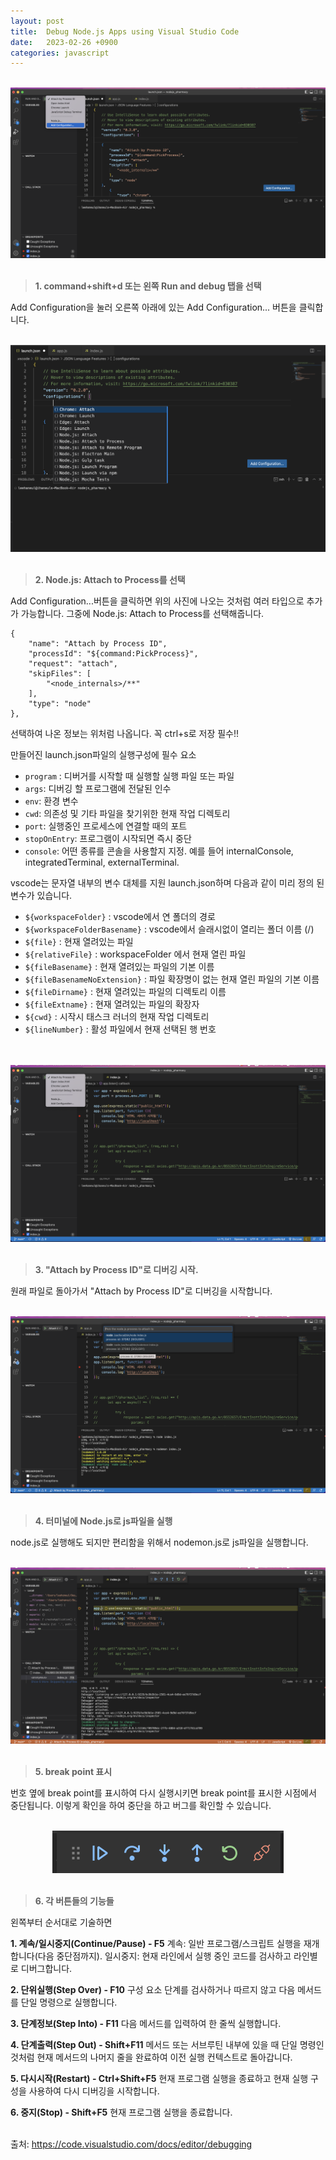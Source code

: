 ```yaml
---
layout: post
title:  Debug Node.js Apps using Visual Studio Code
date:   2023-02-26 +0900
categories: javascript
---
```


<br>
<center>
  <img src="https://github.com/201960003/study_blog/blob/main/img/post1/1.png?raw=true" alt="첫번째 사진">
</center>
<br>

>__1. command+shift+d 또는 왼쪽 Run and debug 탭을 선택__

Add Configuration을 눌러 오른쪽 아래에 있는 Add Configuration... 버튼을 클릭합니다.
<br>
<br>

<center>
  <img src="https://github.com/201960003/study_blog/blob/main/img/post1/2.png?raw=true" alt="두번째 사진">
</center>
<br>


> __2. Node.js: Attach to Process를 선택__

Add Configuration...버튼을 클릭하면 위의 사진에 나오는 것처럼 여러 타입으로 추가가 가능합니다. 그중에 Node.js: Attach to Process를 선택해줍니다.

```
{
    "name": "Attach by Process ID",
    "processId": "${command:PickProcess}",
    "request": "attach",
    "skipFiles": [
        "<node_internals>/**"
    ],
    "type": "node"
},
```
선택하여 나온 정보는 위처럼 나옵니다. 꼭 ctrl+s로 저장 필수!!

만들어진 launch.json파일의 실행구성에 필수 요소
<ul>
<li><code>program</code> : 디버거를 시작할 때 실행할 실행 파일 또는 파일</li>
<li><code>args</code>: 디버깅 할 프로그램에 전달된 인수</li>
<li><code>env</code>: 환경 변수</li>
<li><code>cwd</code>: 의존성 및 기타 파일을 찾기위한 현재 작업 디렉토리</li>
<li><code>port</code>: 실행중인 프로세스에 연결할 때의 포트</li>
<li><code>stopOnEntry</code>: 프로그램이 시작되면 즉시 중단</li>
<li><code>console</code>: 어떤 종류를 콘솔을 사용할지 지정. 예를 들어 internalConsole, integratedTerminal, externalTerminal.</li>
</ul>

vscode는 문자열 내부의 변수 대체를 지원 launch.json하며 다음과 같이 미리 정의 된 변수가 있습니다.

<ul>
<li><code>${workspaceFolder}</code> : vscode에서 연 폴더의 경로</li>
<li><code>${workspaceFolderBasename}</code> : vscode에서 슬래시없이 열리는 폴더 이름 (/)</li>
<li><code>${file}</code> : 현재 열려있는 파일</li>
<li><code>${relativeFile}</code> : workspaceFolder 에서 현재 열린 파일</li>
<li><code>${fileBasename}</code> : 현재 열려있는 파일의 기본 이름</li>
<li><code>${fileBasenameNoExtension}</code> : 파일 확장명이 없는 현재 열린 파일의 기본 이름</li>
<li><code>${fileDirname}</code> : 현재 열려있는 파일의 디렉토리 이름</li>
<li><code>${fileExtname}</code> : 현재 열려있는 파일의 확장자</li>
<li><code>${cwd}</code> : 시작시 태스크 러너의 현재 작업 디렉토리</li>
<li><code>${lineNumber}</code> : 활성 파일에서 현재 선택된 행 번호</li>
</ul>

<br>
<br>

<center>
  <img src="https://github.com/201960003/study_blog/blob/main/img/post1/3.png?raw=true" alt="세번째 사진">
</center>
<br>

> __3. "Attach by Process ID"로 디버깅 시작.__

원래 파일로 돌아가서 "Attach by Process ID"로 디버깅을 시작합니다.
<br>
<br>

<center>
  <img src="https://github.com/201960003/study_blog/blob/main/img/post1/4.png?raw=true" alt="네번째 사진">
</center>
<br>

> __4. 터미널에 Node.js로 js파일을 실행__

node.js로 실행해도 되지만 편리함을 위해서 nodemon.js로 js파일을 실행합니다.
<br>
<br>

<center>
  <img src="https://github.com/201960003/study_blog/blob/main/img/post1/5.png?raw=true" alt="다섯번째 사진">
</center>
<br>

> __5. break point 표시__

번호 옆에 break point를 표시하여 다시 실행시키면 break point를 표시한 시점에서 중단됩니다.
이렇게 확인을 하여 중단을 하고 버그를 확인할 수 있습니다.
<br>
<br>

<center>
  <img src="https://github.com/201960003/study_blog/blob/main/img/post1/6.png?raw=true" alt="여섯번째 사진">
</center>
<br>

> __6. 각 버튼들의 기능들__

왼쪽부터 순서대로 기술하면

__1. 계속/일시중지(Continue/Pause) - F5__
계속: 일반 프로그램/스크립트 실행을 재개합니다(다음 중단점까지).
일시중지: 현재 라인에서 실행 중인 코드를 검사하고 라인별로 디버그합니다.

__2. 단위실행(Step Over) - F10__
구성 요소 단계를 검사하거나 따르지 않고 다음 메서드를 단일 명령으로 실행합니다.

__3. 단계정보(Step Into) - F11__
다음 메서드를 입력하여 한 줄씩 실행합니다.

__4. 단계출력(Step Out) - Shift+F11__
메서드 또는 서브루틴 내부에 있을 때 단일 명령인 것처럼 현재 메서드의 나머지 줄을 완료하여 이전 실행 컨텍스트로 돌아갑니다.

__5. 다시시작(Restart) - Ctrl+Shift+F5__
현재 프로그램 실행을 종료하고 현재 실행 구성을 사용하여 다시 디버깅을 시작합니다.

__6. 중지(Stop) - Shift+F5__
현재 프로그램 실행을 종료합니다.
<br>
<br>

출처: https://code.visualstudio.com/docs/editor/debugging